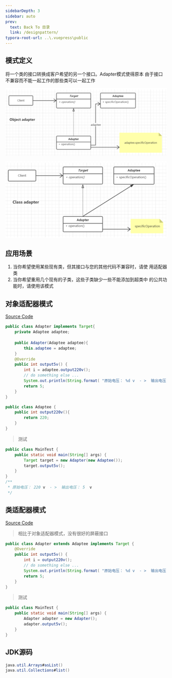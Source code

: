 ```yaml
---
sidebarDepth: 3
sidebar: auto
prev:
  text: Back To 目录
  link: /designpattern/
typora-root-url: ..\.vuepress\public
---
```




## 模式定义

将一个类的接口转换成客户希望的另一个接口。Adapter模式使得原本 由于接口不兼容而不能一起工作的那些类可以一起工作

![image-20230228122103604](/images/designpattern/image-20230228122103604.png)

![image-20230228122233127](/images/designpattern/image-20230228122233127.png)





## 应用场景

1. 当你希望使用某些现有类，但其接口与您的其他代码不兼容时，请使 用适配器类
2. 当你希望重用几个现有的子类，这些子类缺少一些不能添加到超类中 的公共功能时，请使用该模式



## 对象适配器模式

[Source Code](https://github.com/Q10Viking/learncode/tree/main/designpattern/src/org/hzz/adapter/v1)

```java
public class Adapter implements Target{
    private Adaptee adaptee;

    public Adapter(Adaptee adaptee){
        this.adaptee = adaptee;
    }
    @Override
    public int output5v() {
        int i = adaptee.output220v();
        // do something else ...
        System.out.println(String.format( "原始电压： %d v  - >  输出电压： %d  v  ",i,5 ));
        return 5;
    }
}
```

```java
public class Adaptee {
    public int output220v(){
        return 220;
    }
}
```

> 测试

```java
public class MainTest {
    public static void main(String[] args) {
        Target target = new Adapter(new Adaptee());
        target.output5v();
    }
}
/**
 * 原始电压： 220 v  - >  输出电压： 5  v
 */
```



## 类适配器模式

[Source Code](https://github.com/Q10Viking/learncode/tree/main/designpattern/src/org/hzz/adapter/v2)

> 相比于对象适配器模式，没有很好的屏蔽接口

```java
public class Adapter extends Adaptee implements Target {
    @Override
    public int output5v() {
        int i = output220v();
        // do something else ...
        System.out.println(String.format( "原始电压： %d v  - >  输出电压： %d  v  ",i,5 ));
        return 5;
    }
}
```

> 测试

```java
public class MainTest {
    public static void main(String[] args) {
        Adapter adapter = new Adapter();
        adapter.output5v();
    }
}
```





## JDK源码

```java
java.util.Arrays#asList()
java.util.Collections#list()
```












